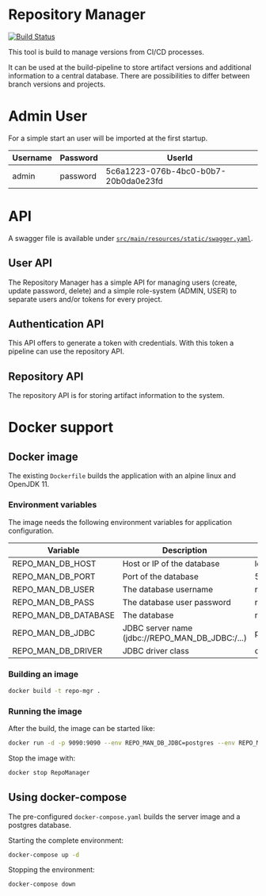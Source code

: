 # Repository Manager #

[![Build Status](https://dev.azure.com/ragin666/RepoMgr/_apis/build/status/RepoMgr-Gradle-CI?branchName=master&jobName=RepoMgr%20Build)](https://dev.azure.com/ragin666/RepoMgr/_build/latest?definitionId=6&branchName=master)

This tool is build to manage versions from CI/CD processes.

It can be used at the build-pipeline to store artifact versions and additional information to a central database.
There are possibilities to differ between branch versions and projects.


# Admin User #

For a simple start an user will be imported at the first startup.

| Username | Password | UserId |
|---|---|---|
| admin | password | 5c6a1223-076b-4bc0-b0b7-20b0da0e23fd |

# API #

A swagger file is available under [`src/main/resources/static/swagger.yaml`](src/main/resources/static/swagger.yaml).

## User API ##

The Repository Manager has a simple API for managing users (create, update password, delete) and a simple role-system (ADMIN, USER) to separate users and/or tokens for every project.

## Authentication API ##

This API offers to generate a token with credentials. With this token a pipeline can use the repository API.

## Repository API ##

The repository API is for storing artifact information to the system.

# Docker support #

## Docker image ##
The existing `Dockerfile` builds the application with an alpine linux and OpenJDK 11.

### Environment variables ###
The image needs the following environment variables for application configuration.

| Variable | Description | Default value |
|---|---|---|
| REPO_MAN_DB_HOST | Host or IP of the database | localhost |
| REPO_MAN_DB_PORT | Port of the database | 5432 |
| REPO_MAN_DB_USER | The database username | repomgr |
| REPO_MAN_DB_PASS | The database user password | repomgr |
| REPO_MAN_DB_DATABASE | The database | repomgr |
| REPO_MAN_DB_JDBC | JDBC server name (jdbc://REPO_MAN_DB_JDBC:/...) | postgres |
| REPO_MAN_DB_DRIVER | JDBC driver class | org.postgresql.Driver |

### Building an image ###

```bash
docker build -t repo-mgr .
```

### Running the image ###

After the build, the image can be started like:
```bash
docker run -d -p 9090:9090 --env REPO_MAN_DB_JDBC=postgres --env REPO_MAN_DB_DRIVER=org.postgresql.Driver --env REPO_MAN_DB_HOST=localhost --env REPO_MAN_DB_PORT=5432 --env REPO_MAN_DB_USER=repomgr --env REPO_MAN_DB_PASS=repomgr --env REPO_MAN_DB_DATABASE=repomgr --name=RepoManager repo-mgr 
```

Stop the image with:
```bash
docker stop RepoManager
```

## Using docker-compose ##

The pre-configured `docker-compose.yaml` builds the server image and a postgres database.

Starting the complete environment:

```bash
docker-compose up -d
```

Stopping the environment:

```bash
docker-compose down
```
